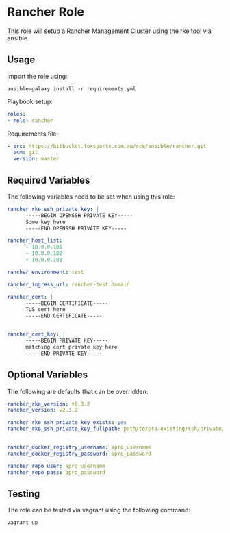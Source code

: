 # Rancher Role

This role will setup a Rancher Management Cluster using the rke tool via ansible.

## Usage

Import the role using:

```shell
ansible-galaxy install -r requirements.yml
```

Playbook setup:

```yaml
roles:
- role: rancher
```

Requirements file:

```yaml
- src: https://bitbucket.foxsports.com.au/scm/ansible/rancher.git
  scm: git
  version: master
```

## Required Variables

The following variables need to be set when using this role:

```yaml
rancher_rke_ssh_private_key: |
      -----BEGIN OPENSSH PRIVATE KEY-----
      Some key here
      -----END OPENSSH PRIVATE KEY-----

rancher_host_list:
      - 10.0.0.101
      - 10.0.0.102
      - 10.0.0.103

rancher_environment: test

rancher_ingress_url: rancher-test.domain

rancher_cert: |
      -----BEGIN CERTIFICATE-----
      TLS cert here
      -----END CERTIFICATE-----


rancher_cert_key: |
      -----BEGIN PRIVATE KEY-----
      matching cert private key here
      -----END PRIVATE KEY-----

```

## Optional Variables

The following are defaults that can be overridden:

```yaml
rancher_rke_version: v0.3.2
rancher_version: v2.3.2

rancher_rke_ssh_private_key_exists: yes
rancher_rke_ssh_private_key_fullpath: path/to/pre-existing/ssh/private/key


rancher_docker_registry_username: apro_username
rancher_docker_registry_password: apro_password

rancher_repo_user: apro_username
rancher_repo_pass: apro_password
```

## Testing

The role can be tested via vagrant using the following command:

```shell
vagrant up
```
